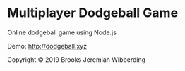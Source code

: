 # Multiplayer Dodgeball Game

Online dodgeball game using Node.js

Demo: http://dodgeball.xyz


Copyright &copy; 2019 Brooks Jeremiah Wibberding
